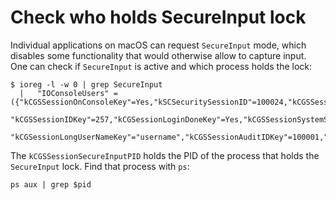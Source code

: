 # Check who holds SecureInput lock

Individual applications on macOS can request `SecureInput` mode, which disables some functionality that would otherwise allow to capture input.
One can check if `SecureInput` is active and which process holds the lock:

```
$ ioreg -l -w 0 | grep SecureInput
  |   "IOConsoleUsers" = ({"kCGSSessionOnConsoleKey"=Yes,"kSCSecuritySessionID"=100024,"kCGSSessionSecureInputPID"=123,"kCGSSessionGroupIDKey"=20,
      "kCGSSessionIDKey"=257,"kCGSessionLoginDoneKey"=Yes,"kCGSSessionSystemSafeBoot"=No,"kCGSSessionUserNameKey"="user",
      "kCGSessionLongUserNameKey"="username","kCGSSessionAuditIDKey"=100001,"kCGSSessionLoginwindowSafeLogin"=No,"kCGSSessionUserIDKey"=101})
```

The `kCGSSessionSecureInputPID` holds the PID of the process that holds the `SecureInput` lock.
Find that process with `ps`:

```
ps aux | grep $pid
```
